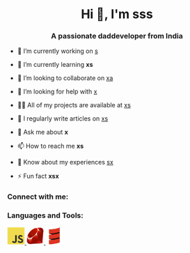 <h1 align="center">Hi 👋, I'm sss</h1>
<h3 align="center">A passionate daddeveloper from India</h3>

- 🔭 I’m currently working on [s](xsa)

- 🌱 I’m currently learning **xs**

- 👯 I’m looking to collaborate on [xa](sx)

- 🤝 I’m looking for help with [x](x)

- 👨‍💻 All of my projects are available at [xs](xs)

- 📝 I regularly write articles on [xs](xs)

- 💬 Ask me about **x**

- 📫 How to reach me **xs**

- 📄 Know about my experiences [sx](sx)

- ⚡ Fun fact **xsx**

<h3 align="left">Connect with me:</h3>
<p align="left">
</p>

<h3 align="left">Languages and Tools:</h3>
<p align="left"> <a href="https://developer.mozilla.org/en-US/docs/Web/JavaScript" target="_blank" rel="noreferrer"> <img src="https://raw.githubusercontent.com/devicons/devicon/master/icons/javascript/javascript-original.svg" alt="javascript" width="40" height="40"/> </a> <a href="https://www.ruby-lang.org/en/" target="_blank" rel="noreferrer"> <img src="https://raw.githubusercontent.com/devicons/devicon/master/icons/ruby/ruby-original.svg" alt="ruby" width="40" height="40"/> </a> <a href="https://www.scala-lang.org" target="_blank" rel="noreferrer"> <img src="https://raw.githubusercontent.com/devicons/devicon/master/icons/scala/scala-original.svg" alt="scala" width="40" height="40"/> </a> </p>
